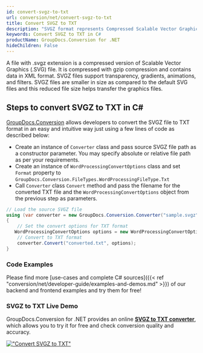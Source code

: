 ```yaml
---
id: convert-svgz-to-txt
url: conversion/net/convert-svgz-to-txt
title: Convert SVGZ to TXT
description: "SVGZ format represents Compressed Scalable Vector Graphics File with .svgz extension. Learn how to convert SVGZ to TXT file programmatically in C# language using GroupDocs.Conversion for .NET library."
keywords: Convert SVGZ to TXT in C#
productName: GroupDocs.Conversion for .NET
hideChildren: False
---
```


A file with .svgz extension is a compressed version of Scalable Vector Graphics (.SVG) file. It is compressed with gzip compression and contains data in XML format. SVGZ files support transparency, gradients, animations, and filters. SVGZ files are smaller in size as compared to the default SVG files and this reduced file size helps transfer the graphics files.

## Steps to convert SVGZ to TXT in C#

[GroupDocs.Conversion](https://products.groupdocs.com/conversion/net) allows developers to convert the SVGZ file to TXT format in an easy and intuitive way just using a few lines of code as described below:

* Create an instance of `Converter` class and pass source SVGZ file path as a constructor parameter. You may specify absolute or relative file path as per your requirements. 
* Create an instance of `WordProcessingConvertOptions` class and set `Format` property to `GroupDocs.Conversion.FileTypes.WordProcessingFileType.Txt`
* Call `Converter` class `Convert` method and pass the filename for the converted TXT file and the `WordProcessingConvertOptions` object from the previous step as parameters.

```csharp
// Load the source SVGZ file
using (var converter = new GroupDocs.Conversion.Converter("sample.svgz"))
{
    // Set the convert options for TXT format
   WordProcessingConvertOptions options = new WordProcessingConvertOptions { Format = GroupDocs.Conversion.FileTypes.WordProcessingFileType.Txt };
    // Convert to TXT format
    converter.Convert("converted.txt", options);
}
```

### Code Examples

Please find more [use-cases and complete C# sources]({{< ref "conversion/net/developer-guide/examples-and-demos.md" >}}) of our backend and frontend examples and try them for free!

### SVGZ to TXT Live Demo

GroupDocs.Conversion for .NET provides an online [**SVGZ to TXT converter**](https://products.groupdocs.app/conversion/svgz-to-txt), which allows you to try it for free and check conversion quality and accuracy.

[!["Convert SVGZ to TXT"](conversion/net/images/convert-to-txt/convert-svgz-to-txt.png)](https://products.groupdocs.app/conversion/svgz-to-txt)